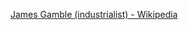 ﻿[James Gamble (industrialist) - Wikipedia](https://en.wikipedia.org/wiki/James_Gamble_(industrialist))